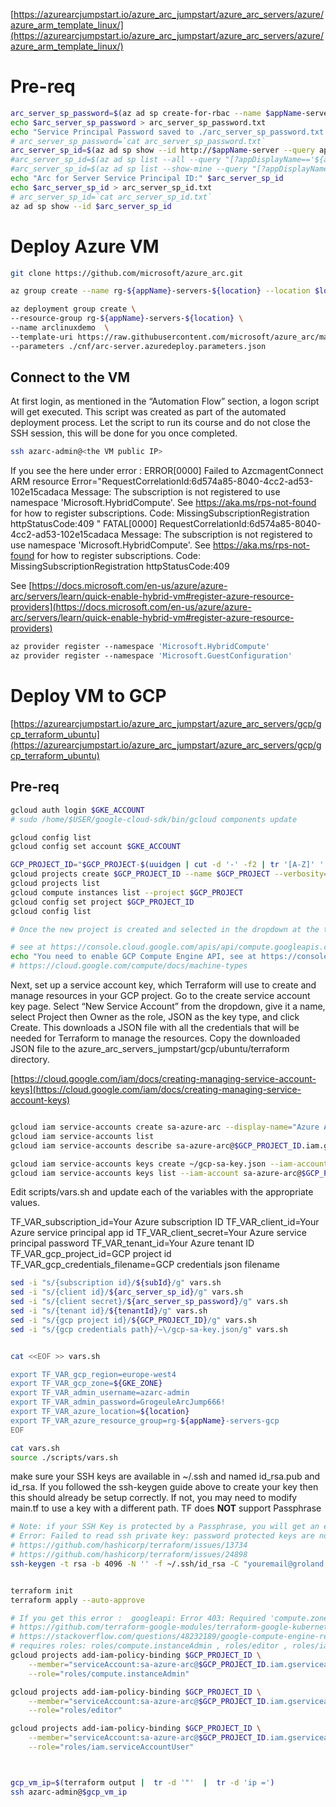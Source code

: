 
[https://azurearcjumpstart.io/azure_arc_jumpstart/azure_arc_servers/azure/azure_arm_template_linux/](https://azurearcjumpstart.io/azure_arc_jumpstart/azure_arc_servers/azure/azure_arm_template_linux/)

# Pre-req
```sh
arc_server_sp_password=$(az ad sp create-for-rbac --name $appName-server --role contributor --query password -o tsv)
echo $arc_server_sp_password > arc_server_sp_password.txt
echo "Service Principal Password saved to ./arc_server_sp_password.txt IMPORTANT Keep your password ..." 
# arc_server_sp_password=`cat arc_server_sp_password.txt`
arc_server_sp_id=$(az ad sp show --id http://$appName-server --query appId -o tsv)
#arc_server_sp_id=$(az ad sp list --all --query "[?appDisplayName=='${appName}-server'].{appId:appId}" --output tsv)
#arc_server_sp_id=$(az ad sp list --show-mine --query "[?appDisplayName=='${appName}-server'].{appId:appId}" -o tsv)
echo "Arc for Server Service Principal ID:" $arc_server_sp_id 
echo $arc_server_sp_id > arc_server_sp_id.txt
# arc_server_sp_id=`cat arc_server_sp_id.txt`
az ad sp show --id $arc_server_sp_id
```

# Deploy Azure VM
```sh
git clone https://github.com/microsoft/azure_arc.git

az group create --name rg-${appName}-servers-${location} --location $location --tags "Project=jumpstart_azure_arc_servers"

az deployment group create \
--resource-group rg-${appName}-servers-${location} \
--name arclinuxdemo  \
--template-uri https://raw.githubusercontent.com/microsoft/azure_arc/main/azure_arc_servers_jumpstart/azure/linux/arm_template/azuredeploy.json \
--parameters ./cnf/arc-server.azuredeploy.parameters.json

```

## Connect to the VM
At first login, as mentioned in the “Automation Flow” section, a logon script will get executed. This script was created as part of the automated deployment process.
Let the script to run its course and do not close the SSH session, this will be done for you once completed.

```sh
ssh azarc-admin@<the VM public IP>

```

If you see the here under error :
ERROR[0000] Failed to AzcmagentConnect ARM resource       Error="RequestCorrelationId:6d574a85-8040-4cc2-ad53-102e15cadaca Message: The subscription is not registered to use namespace 'Microsoft.HybridCompute'. See https://aka.ms/rps-not-found for how to register subscriptions. Code: MissingSubscriptionRegistration httpStatusCode:409 "
FATAL[0000] RequestCorrelationId:6d574a85-8040-4cc2-ad53-102e15cadaca Message: The subscription is not registered to use namespace 'Microsoft.HybridCompute'. See https://aka.ms/rps-not-found for how to register subscriptions. Code: MissingSubscriptionRegistration httpStatusCode:409

See [https://docs.microsoft.com/en-us/azure/azure-arc/servers/learn/quick-enable-hybrid-vm#register-azure-resource-providers](https://docs.microsoft.com/en-us/azure/azure-arc/servers/learn/quick-enable-hybrid-vm#register-azure-resource-providers)
```sh
az provider register --namespace 'Microsoft.HybridCompute'
az provider register --namespace 'Microsoft.GuestConfiguration'
```

# Deploy VM to GCP

[https://azurearcjumpstart.io/azure_arc_jumpstart/azure_arc_servers/gcp/gcp_terraform_ubuntu](https://azurearcjumpstart.io/azure_arc_jumpstart/azure_arc_servers/gcp/gcp_terraform_ubuntu)


## Pre-req
```sh
gcloud auth login $GKE_ACCOUNT
# sudo /home/$USER/google-cloud-sdk/bin/gcloud components update

gcloud config list
gcloud config set account $GKE_ACCOUNT

GCP_PROJECT_ID="$GCP_PROJECT-$(uuidgen | cut -d '-' -f2 | tr '[A-Z]' '[a-z]')"
gcloud projects create $GCP_PROJECT_ID --name $GCP_PROJECT --verbosity=info
gcloud projects list 
gcloud compute instances list --project $GCP_PROJECT
gcloud config set project $GCP_PROJECT_ID
gcloud config list

# Once the new project is created and selected in the dropdown at the top of the page, you must enable Compute Engine API access for the project. Click on “+Enable APIs and Services” and search for “Compute Engine”. Then click Enable to enable API access.

# see at https://console.cloud.google.com/apis/api/compute.googleapis.com/overview?project=gcp-vm-arc-enabled
echo "You need to enable GCP Compute Engine API, see at https://console.cloud.google.com/apis/api/compute.googleapis.com/overview?project=$GCP_PROJECT_ID"
# https://cloud.google.com/compute/docs/machine-types


```

Next, set up a service account key, which Terraform will use to create and manage resources in your GCP project. Go to the create service account key page. Select “New Service Account” from the dropdown, give it a name, select Project then Owner as the role, JSON as the key type, and click Create. This downloads a JSON file with all the credentials that will be needed for Terraform to manage the resources. Copy the downloaded JSON file to the azure_arc_servers_jumpstart/gcp/ubuntu/terraform directory.

[https://cloud.google.com/iam/docs/creating-managing-service-account-keys](https://cloud.google.com/iam/docs/creating-managing-service-account-keys)
```sh

gcloud iam service-accounts create sa-azure-arc --display-name="Azure Arc for servers Service Account" --description="Azure Arc for servers Service Account"
gcloud iam service-accounts list
gcloud iam service-accounts describe sa-azure-arc@$GCP_PROJECT_ID.iam.gserviceaccount.com | grep -i "uniqueId: "

gcloud iam service-accounts keys create ~/gcp-sa-key.json --iam-account sa-azure-arc@$GCP_PROJECT_ID.iam.gserviceaccount.com
gcloud iam service-accounts keys list --iam-account sa-azure-arc@$GCP_PROJECT_ID.iam.gserviceaccount.com

```

Edit scripts/vars.sh and update each of the variables with the appropriate values.

TF_VAR_subscription_id=Your Azure subscription ID
TF_VAR_client_id=Your Azure service principal app id
TF_VAR_client_secret=Your Azure service principal password
TF_VAR_tenant_id=Your Azure tenant ID
TF_VAR_gcp_project_id=GCP project id
TF_VAR_gcp_credentials_filename=GCP credentials json filename


```sh
sed -i "s/{subscription id}/${subId}/g" vars.sh
sed -i "s/{client id}/${arc_server_sp_id}/g" vars.sh
sed -i "s/{client secret}/${arc_server_sp_password}/g" vars.sh
sed -i "s/{tenant id}/${tenantId}/g" vars.sh
sed -i "s/{gcp project id}/${GCP_PROJECT_ID}/g" vars.sh
sed -i "s/{gcp credentials path}/~\/gcp-sa-key.json/g" vars.sh


cat <<EOF >> vars.sh

export TF_VAR_gcp_region=europe-west4
export TF_VAR_gcp_zone=${GKE_ZONE}
export TF_VAR_admin_username=azarc-admin
export TF_VAR_admin_password=GrogeuleArcJump666!
export TF_VAR_azure_location=${location} 
export TF_VAR_azure_resource_group=rg-${appName}-servers-gcp
EOF

cat vars.sh
source ./scripts/vars.sh
```

make sure your SSH keys are available in ~/.ssh and named id_rsa.pub and id_rsa. If you followed the ssh-keygen guide above to create your key then this should already be setup correctly. If not, you may need to modify main.tf to use a key with a different path.
TF does **NOT** support Passphrase
```sh
# Note: if your SSH Key is protected by a Passphrase, you will get an error mesage :
# Error: Failed to read ssh private key: password protected keys are not supported. Please decrypt the key prior to use.
# https://github.com/hashicorp/terraform/issues/13734
# https://github.com/hashicorp/terraform/issues/24898
ssh-keygen -t rsa -b 4096 -N '' -f ~/.ssh/id_rsa -C "youremail@groland.grd"
```


```sh

terraform init
terraform apply --auto-approve

# If you get this error :  googleapi: Error 403: Required 'compute.zones.get' permission for 'projects/
# https://github.com/terraform-google-modules/terraform-google-kubernetes-engine/issues/459
# https://stackoverflow.com/questions/48232189/google-compute-engine-required-compute-zones-get-permission-error
# requires roles: roles/compute.instanceAdmin , roles/editor , roles/iam.serviceAccountUser
gcloud projects add-iam-policy-binding $GCP_PROJECT_ID \
    --member="serviceAccount:sa-azure-arc@$GCP_PROJECT_ID.iam.gserviceaccount.com" \
    --role="roles/compute.instanceAdmin"

gcloud projects add-iam-policy-binding $GCP_PROJECT_ID \
    --member="serviceAccount:sa-azure-arc@$GCP_PROJECT_ID.iam.gserviceaccount.com" \
    --role="roles/editor"

gcloud projects add-iam-policy-binding $GCP_PROJECT_ID \
    --member="serviceAccount:sa-azure-arc@$GCP_PROJECT_ID.iam.gserviceaccount.com" \
    --role="roles/iam.serviceAccountUser"



gcp_vm_ip=$(terraform output |  tr -d '"'  |  tr -d 'ip =') 
ssh azarc-admin@$gcp_vm_ip

```